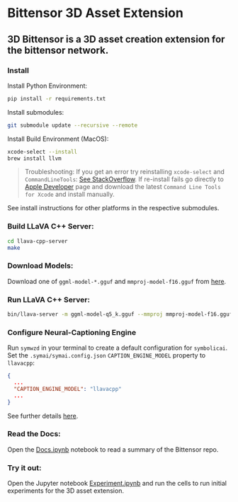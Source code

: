 # Bittensor 3D Asset Extension

## 3D Bittensor is a 3D asset creation extension for the bittensor network.

### Install

Install Python Environment:
```bash
pip install -r requirements.txt
```

Install submodules:
```bash
git submodule update --recursive --remote
```

Install Build Environment (MacOS):
```bash
xcode-select --install
brew install llvm
```

> Troubleshooting: If you get an error try reinstalling `xcode-select` and `CommandLineTools`: [See StackOverflow](https://stackoverflow.com/questions/58897928/macos-sdk-headers-for-macos-10-14-pkg-is-incompatible-with-this-version-of-maco). If re-install fails go directly to [Apple Developer](https://developer.apple.com/download/all/) page and download the latest `Command Line Tools for Xcode` and install manually.

See install instructions for other platforms in the respective submodules.

### Build LLaVA C++ Server:
```bash
cd llava-cpp-server
make
```

### Download Models:
Download one of `ggml-model-*.gguf` and `mmproj-model-f16.gguf` from [here](https://huggingface.co/mys/ggml_llava-v1.5-13b/tree/main).


### Run LLaVA C++ Server:
```bash
bin/llava-server -m ggml-model-q5_k.gguf --mmproj mmproj-model-f16.gguf
```

### Configure Neural-Captioning Engine
Run `symwzd` in your terminal to create a default configuration for `symbolicai`. 
Set the `.symai/symai.config.json` `CAPTION_ENGINE_MODEL` property to `llavacpp`:
```json
{
  ...
  "CAPTION_ENGINE_MODEL": "llavacpp"
  ...
}
```
See further details [here](https://github.com/ExtensityAI/symbolicai).

### Read the Docs:
Open the [Docs.ipynb](Docs.ipynb) notebook to read a summary of the Bittensor repo.

### Try it out:
Open the Jupyter notebook [Experiment.ipynb](Experiment.ipynb) and run the cells to run initial experiments for the 3D asset extension.

